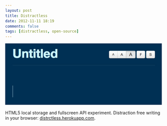 ```yaml
---
layout: post
title: Distractless
date: 2012-11-11 18:19
comments: false
tags: [distractless, open-source]
---
```


![Distractless](/assets/img/old/content/distractless.jpg)

HTML5 local storage and fullscreen API experiment. Distraction free writing in your browser: [distrctless.herokuapp.com](http://distractless.herokuapp.com).
